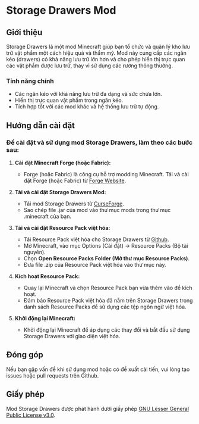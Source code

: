 # Storage Drawers Mod

## Giới thiệu
Storage Drawers là một mod Minecraft giúp bạn tổ chức và quản lý kho lưu trữ vật phẩm một cách hiệu quả và thẩm mỹ. Mod này cung cấp các ngăn kéo (drawers) có khả năng lưu trữ lớn hơn và cho phép hiển thị trực quan các vật phẩm được lưu trữ, thay vì sử dụng các rương thông thường.

### Tính năng chính
- Các ngăn kéo với khả năng lưu trữ đa dạng và sức chứa lớn.
- Hiển thị trực quan vật phẩm trong ngăn kéo.
- Tích hợp tốt với các mod khác và hệ thống lưu trữ tự động.

## Hướng dẫn cài đặt

### Để cài đặt và sử dụng mod Storage Drawers, làm theo các bước sau:

1. **Cài đặt Minecraft Forge (hoặc Fabric):**
   - Forge (hoặc Fabric) là công cụ hỗ trợ modding Minecraft. Tải và cài đặt Forge (hoặc Fabric) từ [Forge Website](https://files.minecraftforge.net/).

2. **Tải và cài đặt Storage Drawers Mod:**
   - Tải mod Storage Drawers từ [CurseForge](https://www.curseforge.com/minecraft/mc-mods/storage-drawers/files).
   - Sao chép file .jar của mod vào thư mục mods trong thư mục .minecraft của bạn.

3. **Tải và cài đặt Resource Pack việt hóa:**
   - Tải Resource Pack việt hóa cho Storage Drawers từ [Github](https://github.com/dinhluyen93/StorageDrawers-VietHoa).
   - Mở Minecraft, vào mục Options (Cài đặt) -> Resource Packs (Bộ tài nguyên).
   - Chọn **Open Resource Packs Folder (Mở thư mục Resource Packs)**.
   - Đưa file .zip của Resource Pack việt hóa vào thư mục này.

4. **Kích hoạt Resource Pack:**
   - Quay lại Minecraft và chọn Resource Pack bạn vừa thêm vào để kích hoạt.
   - Đảm bảo Resource Pack việt hóa đã nằm trên Storage Drawers trong danh sách Resource Packs để sử dụng các tệp ngôn ngữ việt hóa.

5. **Khởi động lại Minecraft:**
   - Khởi động lại Minecraft để áp dụng các thay đổi và bắt đầu sử dụng Storage Drawers với giao diện việt hóa.

## Đóng góp
Nếu bạn gặp vấn đề khi sử dụng mod hoặc có đề xuất cải tiến, vui lòng tạo issues hoặc pull requests trên Github.

## Giấy phép
Mod Storage Drawers được phát hành dưới giấy phép [GNU Lesser General Public License v3.0](https://www.gnu.org/licenses/lgpl-3.0.html).
